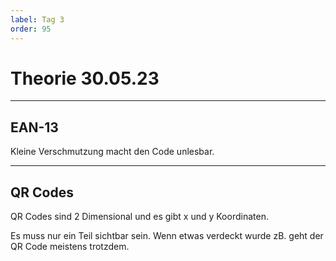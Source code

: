 ```yaml
---
label: Tag 3
order: 95
---
```


# Theorie 30.05.23

---

## EAN-13

Kleine Verschmutzung macht den Code unlesbar.


----
## QR Codes

QR Codes sind 2 Dimensional und es gibt x und y Koordinaten.

Es muss nur ein Teil sichtbar sein. Wenn etwas verdeckt wurde zB. geht der QR Code meistens trotzdem.